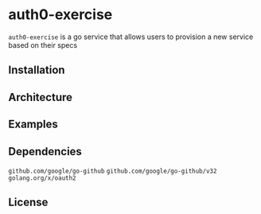 # auth0-exercise
`auth0-exercise` is a go service that allows users to provision a new service based on their specs

## Installation

## Architecture

## Examples

## Dependencies

`github.com/google/go-github`
`github.com/google/go-github/v32`
`golang.org/x/oauth2`

## License